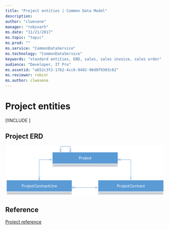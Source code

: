 ```yaml
---
title: "Project entities | Common Data Model"
description: 
author: "clwesene"
manager: "robinarh"
ms.date: "11/21/2017"
ms.topic: "topic"
ms.prod: ""
ms.service: "CommonDataService"
ms.technology: "CommonDataService"
keywords: "standard entities, ERD, sales, sales invoice, sales order"
audience: "Developer, IT Pro"
ms.assetid: "a652c3f2-17b2-4cc6-9492-98d0f9303c02"
ms.reviewer: robinr
ms.author: clwesene
---
```


# Project entities

[!INCLUDE [](../includes/new-version.md)]



## Project ERD

![Project ERD](media/project.png "Project ERD")

## Reference

[Project reference](entity-tables/project.md "Project reference")
